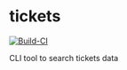 # tickets
[![Build-CI](https://github.com/annoymousGiraf/tickets/actions/workflows/gradle.yml/badge.svg)](https://github.com/annoymousGiraf/tickets/actions/workflows/gradle.yml)

CLI tool to search tickets data
